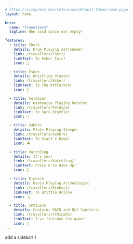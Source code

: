 ```yaml
---
# https://vitepress.dev/reference/default-theme-home-page
layout: home

hero:
  name: "Travellers"
  tagline: Who said space was empty?

features:
  - title: Chert
    details: Drum Playing Astronomer
    link: /travellers/Chert/
    linkText: To Ember Twin!
    icon: 🔭

  - title: Esker
    details: Whistling Pioneer
    link: /travellers/Esker/
    linkText: To The Attlerock!
    icon: 🌙

  - title: Feldspar
    details: Harmonica Playing Hotshot
    link: /travellers/Feldspar
    linkText: To Dark Bramble!
    icon: 🪾

  - title: Gabbro
    details: Flute Playing Sleeper
    link: /travellers/Gabbro/
    linkText: To Giant's Deep!
    icon: 🏝️

  - title: Hatchling
    details: It's you!
    link: /travellers/Hatchling/
    linkText: Press E to Wake Up!
    icon: 🚀

  - title: Riebeck
    details: Banjo Playing Archeologist
    link: /travellers/Riebeck/
    linkText: To Brittle Hollow!
    icon: 🪕

  - title: SPOILERS
    details: Contains MAIN and DLC Spoilers!
    link: /travellers/SPOILERS/
    linkText: I've finished the game!
    icon: 🫣
---
```


add a sidebar!!!